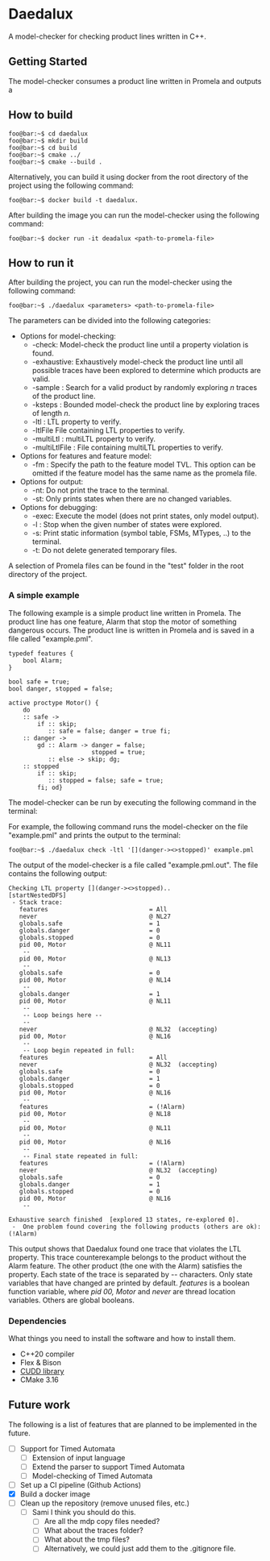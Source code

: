 # Daedalux

A model-checker for checking product lines written in C++.

## Getting Started

The model-checker consumes a product line written in Promela and outputs a

## How to build

```console
foo@bar:~$ cd daedalux
foo@bar:~$ mkdir build
foo@bar:~$ cd build
foo@bar:~$ cmake ../
foo@bar:~$ cmake --build .
```

Alternatively, you can build it using docker from the root directory of the project using the following command:

```console
foo@bar:~$ docker build -t daedalux.
```

After building the image you can run the model-checker using the following command:

```console
foo@bar:~$ docker run -it deadalux <path-to-promela-file> 
```

## How to run it

After building the project, you can run the model-checker using the following command:

```console
foo@bar:~$ ./daedalux <parameters> <path-to-promela-file> 
```

The parameters can be divided into the following categories:
* Options for model-checking:
  * -check: Model-check the product line until a property violation is found.
  * -exhaustive: Exhaustively model-check the product line until all possible traces have been explored to determine which products are valid.
  * -sample <number>: Search for a valid product by randomly exploring *n* traces of the product line.
  * -ksteps <number>: Bounded model-check the product line by exploring traces of length *n*.
  * -ltl <string>: LTL property to verify.
  * -ltlFile <path> File containing LTL properties to verify.
  * -multiLtl <string>: multiLTL property to verify.
  * -multiLtlFile <path>: File containing multiLTL properties to verify.
* Options for features and feature model:
  * -fm <path>: Specify the path to the feature model TVL. This option can be omitted if the feature model has the same name as the promela file.
* Options for output:
  * -nt: Do not print the trace to the terminal.
  * -st: Only prints states when there are no changed variables.
* Options for debugging:
  * -exec: Execute the model (does not print states, only model output).
  * -l <number>:  Stop when the given number of states were explored.
  * -s: Print static information (symbol table, FSMs, MTypes, ..) to the terminal.
  * -t: Do not delete generated temporary files.

A selection of Promela files can be found in the "test" folder in the root directory of the project.

###  A simple example

The following example is a simple product line written in Promela. The product line has one feature, Alarm that stop the motor of something dangerous occurs. The product line is written in Promela and is saved in a file called "example.pml".

```promela
typedef features {
    bool Alarm;
}

bool safe = true;
bool danger, stopped = false;

active proctype Motor() {
    do
    :: safe ->
        if :: skip;
           :: safe = false; danger = true fi;
    :: danger ->
        gd :: Alarm -> danger = false; 
                       stopped = true;
           :: else -> skip; dg;
    :: stopped
        if :: skip;
           :: stopped = false; safe = true; 
        fi; od}
```

The model-checker can be run by executing the following command in the terminal:

For example, the following command runs the model-checker on the file "example.pml" and prints the output to the terminal:

```console
foo@bar:~$ ./daedalux check -ltl '[](danger-><>stopped)' example.pml
```

The output of the model-checker is a file called "example.pml.out". The file contains the following output:

```console
Checking LTL property [](danger-><>stopped)..
[startNestedDFS]
 - Stack trace:
   features                            = All
   never                               @ NL27 
   globals.safe                        = 1
   globals.danger                      = 0
   globals.stopped                     = 0
   pid 00, Motor                       @ NL11
    --
   pid 00, Motor                       @ NL13
    --
   globals.safe                        = 0
   pid 00, Motor                       @ NL14
    --
   globals.danger                      = 1
   pid 00, Motor                       @ NL11
    --
    -- Loop beings here --
    --
   never                               @ NL32  (accepting)
   pid 00, Motor                       @ NL16
    --
    -- Loop begin repeated in full:
   features                            = All
   never                               @ NL32  (accepting)
   globals.safe                        = 0
   globals.danger                      = 1
   globals.stopped                     = 0
   pid 00, Motor                       @ NL16
    --
   features                            = (!Alarm)
   pid 00, Motor                       @ NL18
    --
   pid 00, Motor                       @ NL11
    --
   pid 00, Motor                       @ NL16
    --
    -- Final state repeated in full:
   features                            = (!Alarm)
   never                               @ NL32  (accepting)
   globals.safe                        = 0
   globals.danger                      = 1
   globals.stopped                     = 0
   pid 00, Motor                       @ NL16
    --

Exhaustive search finished  [explored 13 states, re-explored 0].
 -  One problem found covering the following products (others are ok):
(!Alarm)
```
This output shows that Daedalux found one trace that violates the LTL property. This trace counterexample belongs to the product without the Alarm feature. The other product (the one with the Alarm) satisfies the property.
Each state of the trace is separated by -- characters. Only state variables that have changed are printed by default. *features* is a boolean function variable, where *pid 00, Motor* and *never* are thread location variables. Others are global booleans.

### Dependencies

What things you need to install the software and how to install them.

- C++20 compiler
- Flex & Bison
- [CUDD library](https://github.com/ivmai/cudd)
- CMake 3.16

## Future work

The following is a list of features that are planned to be implemented in the future.

- [ ] Support for Timed Automata
  - [ ] Extension of input language
  - [ ] Extend the parser to support Timed Automata
  - [ ] Model-checking of Timed Automata
- [ ] Set up a CI pipeline (Github Actions)
- [x] Build a docker image
- [ ] Clean up the repository (remove unused files, etc.)
  - [ ] Sami I think you should do this.
    - [ ] Are all the mdp copy files needed?
    - [ ] What about the traces folder?
    - [ ] What about the tmp files?
    - [ ] Alternatively, we could just add them to the .gitignore file.
